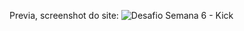 Previa, screenshot do site: 
![Desafio Semana 6 - Kick](https://github.com/cristinaajs/Desafio-6-Semana11e12-Kick/assets/101849397/f693aed7-fc7a-4c8f-b7f8-328721162813)
